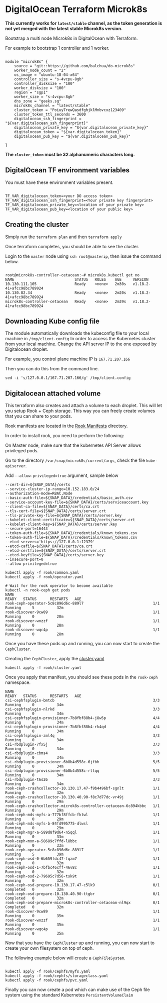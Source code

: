 # DigitalOcean Terraform Microk8s

**This currently works for `latest/stable` channel, as the token generation is not yet merged with the latest stable Microk8s version.**

Bootstrap a multi node Microk8s in DigitalOcean with Terraform.

For example to bootstrap 1 controller and 1 worker.

```hcl

module "microk8s" {
    source = "git::https://github.com/balchua/do-microk8s"
    worker_node_count = "2"
    os_image = "ubuntu-18-04-x64"
    controller_size = "s-4vcpu-8gb"
    controller_disksize = "100"
    worker_disksize = "100"
    region = "sgp1"
    worker_size = "s-4vcpu-8gb"
    dns_zone = "geeks.sg"
    microk8s_channel = "latest/stable"
    cluster_token = "PoiuyTrewQasdfghjklMnbvcxz123409"
    cluster_token_ttl_seconds = 3600    
    digitalocean_ssh_fingerprint = "${var.digitalocean_ssh_fingerprint}"
    digitalocean_private_key = "${var.digitalocean_private_key}"
    digitalocean_token = "${var.digitalocean_token}"
    digitalocean_pub_key = "${var.digitalocean_pub_key}"

}

```

**The `cluster_token` must be 32 alphanumeric characters long.**

## DigitalOcean TF environment variables

You must have these environment variables present.

```shell

TF_VAR_digitalocean_token=<your DO access token>
TF_VAR_digitalocean_ssh_fingerprint=<Your private key fingerprint>
TF_VAR_digitalocean_private_key=<location of your private key>
TF_VAR_digitalocean_pub_key=<location of your public key>

```

## Creating the cluster

Simply run the `terraform plan` and then `terraform apply`

Once terraform completes, you should be able to see the cluster.

Login to the `master` node using `ssh root@masterip`, then issue the command below.

```shell

root@microk8s-controller-cetacean:~# microk8s.kubectl get no
NAME                           STATUS   ROLES    AGE     VERSION
10.130.111.105                 Ready    <none>   2m30s   v1.18.2-41+afcc98bc789924
10.130.82.34                   Ready    <none>   2m20s   v1.18.2-41+afcc98bc789924
microk8s-controller-cetacean   Ready    <none>   2m39s   v1.18.2-41+afcc98bc789924

```

## Downloading Kube config file

The module automatically downloads the kubeconfig file to your local machine in `/tmp/client.config`
In order to access the Kubernetes cluster from your local machine.
Change the API server IP to the one exposed by Digitalocean droplet.

For example, you control plane machine IP is `167.71.207.166`

Then you can do this from the command line.

`sed -i 's/127.0.0.1/167.71.207.166/g' /tmp/client.config`

## Digitalocean attached volume

This terraform also creates and attach a volume to each droplet.  This will let you setup Rook + Ceph storage.  This way you can freely create volumes that you can share to your pods.

Rook manifests are located in the [Rook Manifests](rook/cephfs/) directory.

In order to install rook, you need to perform the following:

On Master node, make sure that the kubernetes API Server allows privileged pods.

Go to the directory `/var/snap/microk8s/current/args`, check the file `kube-apiserver`.

Add `--allow-privileged=true` argument, sample below

```shell
--cert-dir=${SNAP_DATA}/certs
--service-cluster-ip-range=10.152.183.0/24
--authorization-mode=RBAC,Node
--basic-auth-file=${SNAP_DATA}/credentials/basic_auth.csv
--service-account-key-file=${SNAP_DATA}/certs/serviceaccount.key
--client-ca-file=${SNAP_DATA}/certs/ca.crt
--tls-cert-file=${SNAP_DATA}/certs/server.crt
--tls-private-key-file=${SNAP_DATA}/certs/server.key
--kubelet-client-certificate=${SNAP_DATA}/certs/server.crt
--kubelet-client-key=${SNAP_DATA}/certs/server.key
--secure-port=16443
--token-auth-file=${SNAP_DATA}/credentials/known_tokens.csv
--token-auth-file=${SNAP_DATA}/credentials/known_tokens.csv
--etcd-servers='https://127.0.0.1:12379'
--etcd-cafile=${SNAP_DATA}/certs/ca.crt
--etcd-certfile=${SNAP_DATA}/certs/server.crt
--etcd-keyfile=${SNAP_DATA}/certs/server.key
--insecure-port=0
--allow-privileged=true
```

```shell
kubectl apply -f rook/common.yaml
kubectl apply -f rook/operator.yaml

# Wait for the rook operator to become available
kubectl -n rook-ceph get pods
NAME                                                              READY   STATUS      RESTARTS   AGE
rook-ceph-operator-5c8c896d6c-889l7                               1/1     Running     5          32m
rook-discover-9cw89                                               1/1     Running     0          28m
rook-discover-wnzzf                                               1/1     Running     0          28m
rook-discover-wqc4p                                               1/1     Running     0          28m
```

Once you have these pods up and running, you can now start to create the `CephCluster`.

Creating the `CephCluster`, apply the [cluster.yaml](rook/cluster.yaml)

`kubectl apply -f rook/cluster.yaml`

Once you apply that manifest, you should see these pods in the `rook-ceph` namespace.

```shell
NAME                                                              READY   STATUS      RESTARTS   AGE
csi-cephfsplugin-bmtcb                                            3/3     Running     0          34m
csi-cephfsplugin-nlrkd                                            3/3     Running     0          34m
csi-cephfsplugin-provisioner-7b8fbf88b4-j8w5p                     4/4     Running     0          34m
csi-cephfsplugin-provisioner-7b8fbf88b4-rk4qd                     4/4     Running     0          34m
csi-cephfsplugin-zml4q                                            3/3     Running     0          34m
csi-rbdplugin-7fx5j                                               3/3     Running     0          34m
csi-rbdplugin-cbms4                                               3/3     Running     0          34m
csi-rbdplugin-provisioner-6b8b4d558c-6jfbh                        5/5     Running     0          34m
csi-rbdplugin-provisioner-6b8b4d558c-rtlqq                        5/5     Running     0          34m
csi-rbdplugin-t6s26                                               3/3     Running     0          34m
rook-ceph-crashcollector-10.130.17.47-f9b4496bf-sgnlt             1/1     Running     0          32m
rook-ceph-crashcollector-10.130.40.90-f8c7d77dc-vr49j             1/1     Running     0          29m
rook-ceph-crashcollector-microk8s-controller-cetacean-6c894kbbc   1/1     Running     0          29m
rook-ceph-mds-myfs-a-777bf8ffcb-fktwl                             1/1     Running     0          29m
rook-ceph-mds-myfs-b-84fd995775-dlwsl                             1/1     Running     0          29m
rook-ceph-mgr-a-589d8f9d64-n5qql                                  1/1     Running     0          33m
rook-ceph-mon-a-58689c7ffd-l8bbc                                  1/1     Running     0          33m
rook-ceph-operator-5c8c896d6c-889l7                               1/1     Running     5          39m
rook-ceph-osd-0-6b659fdc47-fqzm7                                  1/1     Running     0          32m
rook-ceph-osd-1-7bfbc46cff-46v8c                                  1/1     Running     0          32m
rook-ceph-osd-2-79695c7d56-tsk9t                                  1/1     Running     0          32m
rook-ceph-osd-prepare-10.130.17.47-c5lk9                          0/1     Completed   0          32m
rook-ceph-osd-prepare-10.130.40.90-ttgbr                          0/1     Completed   0          32m
rook-ceph-osd-prepare-microk8s-controller-cetacean-nl9qx          0/1     Completed   0          32m
rook-discover-9cw89                                               1/1     Running     0          35m
rook-discover-wnzzf                                               1/1     Running     0          35m
rook-discover-wqc4p                                               1/1     Running     0          35m
```

Now that you have the `CephCluster` up and running, you can now start to create your own filesystem on top of ceph.

The following example below will create a `CephFileSystem`.

```shell

kubectl apply -f rook/cephfs/myfs.yaml
kubectl apply -f rook/cephfs/storageclass.yaml
kubectl apply -f rook/cephfs/pvc.yaml
```

Finally you can now create a pod which can make use of the Ceph file system using the standard Kubernetes `PersistentVolumeClaim`


